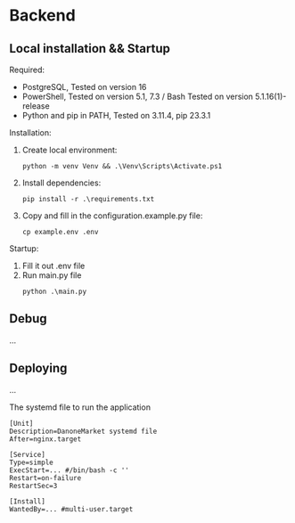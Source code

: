 # Backend

Local installation && Startup
-----------------------------

Required:

* PostgreSQL, Tested on version 16
* PowerShell, Tested on version 5.1, 7.3 / Bash Tested on version 5.1.16(1)-release
* Python and pip in PATH, Tested on 3.11.4, pip 23.3.1

Installation:

1. Create local environment:
    ```shell
    python -m venv Venv && .\Venv\Scripts\Activate.ps1
    ```
2. Install dependencies:
    ```shell
    pip install -r .\requirements.txt
    ```
3. Copy and fill in the configuration.example.py file:
    ```shell
    cp example.env .env
    ```

Startup:

1. Fill it out .env file
2. Run main.py file
    ```shell
    python .\main.py
    ```


Debug
-----

...

Deploying
---------

...

The systemd file to run the application

```shell
[Unit]
Description=DanoneMarket systemd file
After=nginx.target

[Service]
Type=simple
ExecStart=... #/bin/bash -c ''
Restart=on-failure
RestartSec=3

[Install]
WantedBy=... #multi-user.target
```

